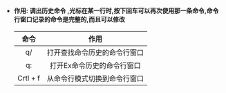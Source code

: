 - #### 作用: 调出历史命令 ,光标在某一行时,按下回车可以再次使用那一条命令,命令行窗口记录的命令是完整的,而且可以修改


    | 命令     | 作用                         |
    |:--------:|:----------------------------:|
    | q/       | 打开查找命令历史的命令行窗口 |
    | q:       | 打开Ex命令历史的命令行窗口   |
    | Crtl + f | 从命令行模式切换到命令行窗口 |
